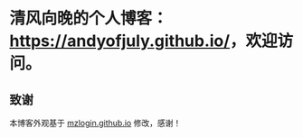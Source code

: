# 清风向晚的个人博客：<https://andyofjuly.github.io/>，欢迎访问。




## 致谢

本博客外观基于 [mzlogin.github.io](https://mazhuang.org) 修改，感谢！

[1]: https://github.com/mzlogin/chinese-copywriting-guidelines
[2]: https://help.github.com/articles/setting-up-your-pages-site-locally-with-jekyll/
[3]: https://github.com/mzlogin/mzlogin.github.io/issues/2
